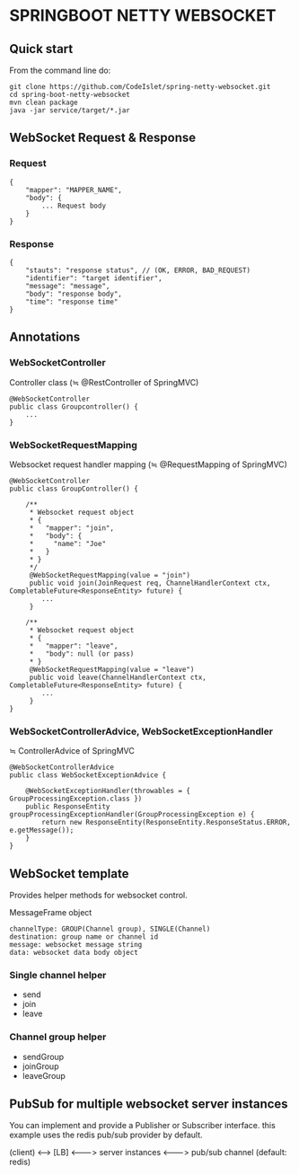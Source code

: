 # SPRINGBOOT NETTY WEBSOCKET

## Quick start
From the command line do:
```
git clone https://github.com/CodeIslet/spring-netty-websocket.git
cd spring-boot-netty-websocket
mvn clean package
java -jar service/target/*.jar
```

## WebSocket Request & Response

### Request
```
{
    "mapper": "MAPPER_NAME",
    "body": {
        ... Request body
    }
}
```

### Response
```
{
    "stauts": "response status", // (OK, ERROR, BAD_REQUEST)
    "identifier": "target identifier",
    "message": "message",
    "body": "response body",
    "time": "response time"
}
```


## Annotations

### WebSocketController
Controller class (&efDot; @RestController of SpringMVC)
```
@WebSocketController
public class Groupcontroller() {
    ...
}
```

### WebSocketRequestMapping
Websocket request handler mapping (&efDot; @RequestMapping of SpringMVC)
```
@WebSocketController
public class GroupController() {

    /**
     * Websocket request object
     * {
     *   "mapper": "join",
     *   "body": {
     *     "name": "Joe"
     *   }
     * }
     */
     @WebSocketRequestMapping(value = "join")
     public void join(JoinRequest req, ChannelHandlerContext ctx, CompletableFuture<ResponseEntity> future) {
        ...
     }
     
    /**
     * Websocket request object
     * {
     *   "mapper": "leave",
     *   "body": null (or pass)
     * } 
     @WebSocketRequestMapping(value = "leave")
     public void leave(ChannelHandlerContext ctx, CompletableFuture<ResponseEntity> future) {
        ...
     }
}     
```


### WebSocketControllerAdvice, WebSocketExceptionHandler
&efDot; ControllerAdvice of SpringMVC

```
@WebSocketControllerAdvice
public class WebSocketExceptionAdvice {
    
    @WebSocketExceptionHandler(throwables = { GroupProcessingException.class })
    public ResponseEntity groupProcessingExceptionHandler(GroupProcessingException e) {
        return new ResponseEntity(ResponseEntity.ResponseStatus.ERROR, e.getMessage());
    }
}
```

## WebSocket template
Provides helper methods for websocket control.

MessageFrame object
```
channelType: GROUP(Channel group), SINGLE(Channel)
destination: group name or channel id
message: websocket message string
data: websocket data body object
```

### Single channel helper
- send
- join
- leave


### Channel group helper
- sendGroup
- joinGroup
- leaveGroup


## PubSub for multiple websocket server instances
You can implement and provide a Publisher or Subscriber interface.
this example uses the redis pub/sub provider by default.

(client) <--> [LB] <---> server instances <---> pub/sub channel (default: redis)

